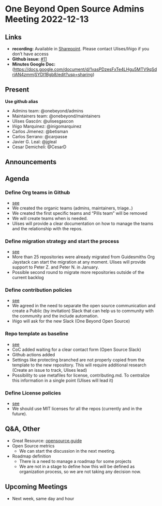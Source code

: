 # One Beyond Open Source Admins Meeting 2022-12-13  

## Links
* **recording:** Available in [Sharepoint](https://dcslsoftwareltd.sharepoint.com/:v:/s/Architecture-team/EaISqXNk2dhHgYgrUKBVIncBL_w1wNAvObpTtxt8c3MzGw?e=kFJ9kc). Please contact Ulises/Iñigo if you don’t have access
* **Github issue:** [#11](https://github.com/onebeyond/admin/issues/11)
* **Minutes Google Doc:** (https://docs.google.com/document/d/1vasPDzesFxTe4LHgu5MTV9qSdriAN4zmmjSYDI1Bgb8/edit?usp=sharing)


## Present
__Use github alias__
* Admins team: @onebeyond/admins
* Maintainers team: @onebeyond/maintainers
* Ulises Gascón: @ulisesgascon
* Iñigo Marquinez: @inigomarquinez
* Carlos Jimenez: @betisman
* Carlos Serrano: @carpasse
* Javier G. Leal: @jgleal
* Cesar Demicheli: @CesarD

## Announcements

## Agenda

### Define Org teams in Github
- [see](https://github.com/onebeyond/admin/issues/5)
- We created the organic teams (admins, maintainers, triage..)
- We created the first specific teams and “Pills team” will be removed
- We will create teams when is needed.
- Ulises will provide a clear documentation on how to manage the teams and the relationship with the repos.

### Define migration strategy and start the process
- [see](https://github.com/onebeyond/admin/issues/6)
- More than 25 repositories were already migrated from Guidesmiths Org
Jaystack can start the migration at any moment. Ulises will provide support to Peter Z. and Peter N. in January.
- Possible second round to migrate more repositories outside of the current backlog

### Define contribution policies
- [see](https://github.com/onebeyond/admin/issues/4)
- We agreed in the need to separate the open source communication and create a Public (by invitation) Slack that can help us to community with the community and the include automation.  
- Iñigo will ask for the new Slack (One Beyond Open Source)

### Repo template as baseline
- [see](https://github.com/onebeyond/admin/issues/1)
- CoC added waiting for a clear contact form (Open Source Slack)
- Github actions added
- Settings like protecting branched are not properly copied from the template to the new repository. This will require additional research (Create an issue to track, Ulises lead) 
- Possibility to use metafiles for license, contributing.md. To centralize this information in a single point (Ulises will lead it)


### Define License policies
- [see](https://github.com/onebeyond/admin/issues/3)
- We should use MIT licenses for all the repos (currently and in the future).


## Q&A, Other

- Great Resource: [opensource.guide](https://opensource.guide)
- Open Source metrics
    - We can start the discussion in the next meeting.
- Roadmap definition
    - There is a need to manage a roadmap for some projects
    - We are not in a stage to define how this will be defined as organization process, so we are not taking any decision now.


## Upcoming Meetings

- Next week, same day and hour